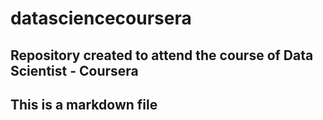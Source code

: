 # datasciencecoursera
## Repository created to attend the course of Data Scientist - Coursera

## This is a markdown file
